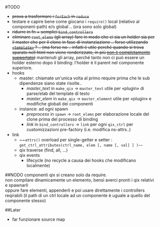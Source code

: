 #TODO

+ ~~prova a trasformare i `forEach` in `reduce`~~
+ testare e capire bene come giocano i `require()` local (relativo al component-path) e/o global .. (ora sono solo global)
+ ~~ridurre in fn + semplici `bind_controllers`~~
+ ~~eliminare `root_elems` (gli array) fare in modo che ci sia un holder sia per il master che per il clone in fase di instanziazione .. forse utilizzando [`<template>`](https://developer.mozilla.org/it/docs/Web/HTML/Element/template) ? .. (ma forse no .. infatti è utile perché quando si trova sparato nell html non viene renderizzato, in più [non è completamente supportato](http://caniuse.com/#feat=template))~~ mantenuti gli array, perché tanto non ci può essere un holder esterno dopo il binding: l'holder è il parent nel componente superiore.  
+ hooks
  + master: chiamate un'unica volta al primo require prima che le sub dipendenze siano state risolte..
    + *master_text* in `make_qix` -> `master_text`  utile per «plugin» di parse/elab del template di testo
    + *master_elem* in `make_qix` -> `master_element` utile per «plugin» e modifiche globali dei componenti
  + instance: ad ogni spawn
    + *preprocess* in `spawn` -> `root_elems` per elaborazione locale del clone prima del processo di binding
    + *link* in `bind_controllers` -> `link` per ogni `qix_ctrl` per customizzazioni pre-factory (i.e. modifica ns-attrs..)
+ link
  + ~~`attrs()` overload per single-getter e setter : `get_ctrl_attributes(ctrl_name, elem [, name [, val] ] )~~` 
  + qix traverse (find, all, ...)
  + qix events
    + lifecycle (no recycle a causa dei hooks che modificano localmente)

##NODO
componenti qix si creano solo da require.  
non compilare dinamicamente un elemento, bensì averci pronti i qix relativi e spawnarli  
oppure fare elementi, appenderli e poi usare direttamente i controllers reqirabili (il path di un ctrl locale ad un componente è uguale a quello del componente stesso) 

##Later
+ far funzionare source map 

